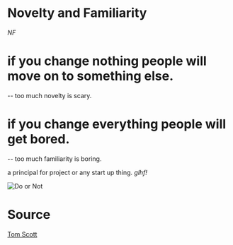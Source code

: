 
# Novelty and Familiarity
_NF_
# if you change nothing people will move on to something else. 
-- too much novelty is scary.

# if you change everything people will get bored.
-- too much familiarity is boring. 

a principal for project or any start up thing. _glhf!_


![Do or Not](https://cdn.discordapp.com/attachments/794818958686552145/922523765747884092/doitdont.png)
# Source 
[Tom Scott](https://www.youtube.com/channel/UCBa659QWEk1AI4Tg--mrJ2A)
